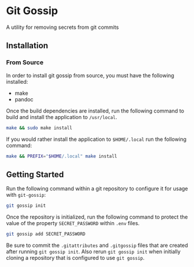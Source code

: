# Git Gossip

A utility for removing secrets from git commits

## Installation

### From Source

In order to install git gossip from source, you must have the following
installed:

* make
* pandoc

Once the build dependencies are installed, run the following command to build
and install the application to `/usr/local`. 

```bash
make && sudo make install
```

If you would rather install the application to `$HOME/.local` run the following
command:

```bash
make && PREFIX="$HOME/.local" make install
```

## Getting Started

Run the following command within a git repository to configure it for usage with
`git-gossip`:

```bash
git gossip init
```

Once the repository is initialized, run the following command to protect the
value of the property `SECRET_PASSWORD` within `.env` files.

```bash
git gossip add SECRET_PASSWORD
```

Be sure to commit the `.gitattributes` and `.gitgossip` files that are created
after running `git gossip init`. Also rerun `git gossip init` when initially
cloning a repository that is configured to use `git gossip`.


